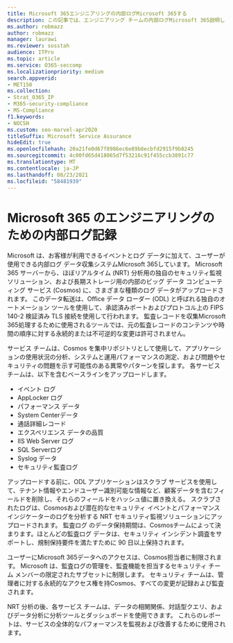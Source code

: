 ```yaml
---
title: Microsoft 365エンジニアリングの内部ログMicrosoft 365する
description: この記事では、エンジニアリング チームの内部ログMicrosoft 365説明します。
ms.author: robmazz
author: robmazz
manager: laurawi
ms.reviewer: sosstah
audience: ITPro
ms.topic: article
ms.service: O365-seccomp
ms.localizationpriority: medium
search.appverid:
- MET150
ms.collection:
- Strat_O365_IP
- M365-security-compliance
- MS-Compliance
f1.keywords:
- NOCSH
ms.custom: seo-marvel-apr2020
titleSuffix: Microsoft Service Assurance
hideEdit: true
ms.openlocfilehash: 20a21fe0d67f8986ec6e89b8ecbfd2915f9b8245
ms.sourcegitcommit: 4c00fd65d418065d7f53216c91f455ccb3891c77
ms.translationtype: MT
ms.contentlocale: ja-JP
ms.lasthandoff: 08/23/2021
ms.locfileid: "58481939"
---
```

# <a name="internal-logging-for-microsoft-365-engineering"></a>Microsoft 365 のエンジニアリングのための内部ログ記録

Microsoft は、お客様が利用できるイベントとログ データに加えて、ユーザーが使用できる内部ログ データ収集システムMicrosoft 365しています。 Microsoft 365 サーバーから、ほぼリアルタイム (NRT) 分析用の独自のセキュリティ監視ソリューション、および長期ストレージ用の内部のビッグ データ コンピューティング サービス (Cosmos) に、さまざまな種類のログ データがアップロードされます。 このデータ転送は、Office データ ローダー (ODL) と呼ばれる独自のオートメーション ツールを使用して、承認済みポートおよびプロトコル上の FIPS 140-2 検証済み TLS 接続を使用して行われます。 監査レコードを収集Microsoft 365処理するために使用されるツールでは、元の監査レコードのコンテンツや時間の順序に対する永続的または不可逆的な変更は許可されません。

サービス チームは、Cosmos を集中リポジトリとして使用して、アプリケーションの使用状況の分析、システムと運用パフォーマンスの測定、および問題やセキュリティの問題を示す可能性のある異常やパターンを探します。 各サービス チームは、以下を含むベースラインをアップロードします。

- イベント ログ
- AppLocker ログ
- パフォーマンス データ
- System Centerデータ
- 通話詳細レコード
- エクスペリエンス データの品質
- IIS Web Server ログ
- SQL Serverログ
- Syslog データ
- セキュリティ監査ログ

アップロードする前に、ODL アプリケーションはスクラブ サービスを使用して、テナント情報やエンドユーザー識別可能な情報など、顧客データを含むフィールドを削除し、それらのフィールドをハッシュ値に置き換える。 スクラブされたログは、Cosmosおよび潜在的なセキュリティ イベントとパフォーマンス インジケーターのログを分析する NRT セキュリティ監視ソリューションにアップロードされます。 監査ログ のデータ保持期間は、Cosmosチームによって決まります。ほとんどの監査ログ データは、セキュリティ インシデント調査をサポートし、規制保持要件を満たすために 90 日以上保持されます。

ユーザーにMicrosoft 365データへのアクセスは、Cosmos担当者に制限されます。 Microsoft は、監査ログの管理を、監査機能を担当するセキュリティ チーム メンバーの限定されたサブセットに制限します。 セキュリティ チームは、管理者に対する永続的なアクセス権を持Cosmos、すべての変更が記録および監査されます。

NRT 分析の後、各サービス チームは、データの相関関係、対話型クエリ、およびデータ分析に分析ツールとダッシュボードを使用できます。 これらのレポートは、サービスの全体的なパフォーマンスを監視および改善するために使用されます。
